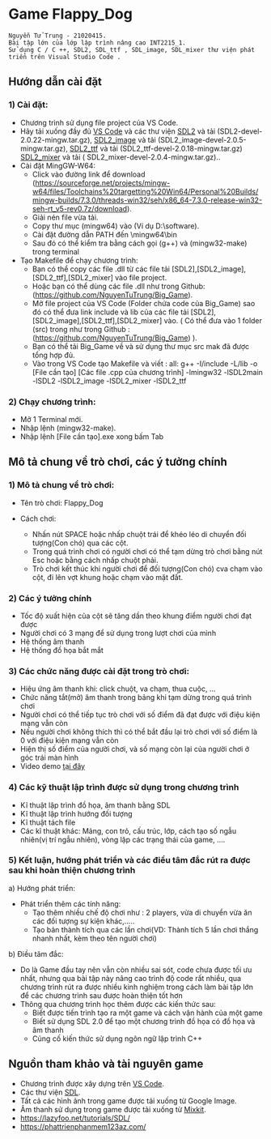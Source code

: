 # Game Flappy_Dog
``` 
Nguyễn Tử Trung - 21020415.
Bài tập lớn của lớp lập trình nâng cao INT2215_1.
Sử dụng C / C ++, SDL2, SDL_ttf , SDL_image, SDL_mixer thư viện phát triển trên Visual Studio Code .
```
## Hướng dẫn cài đặt
### 1) Cài đặt:
- Chương trình sử dụng file project của VS Code.
- Hãy tải xuống đầy đủ [VS Code](https://code.visualstudio.com/) và các thư viện 
[SDL2](https://www.libsdl.org/download-2.0.php) và tải (SDL2-devel-2.0.22-mingw.tar.gz),
[SDL2_image](https://www.libsdl.org/projects/SDL_image/) và tải (SDL2_image-devel-2.0.5-mingw.tar.gz),
[SDL2_ttf](https://www.libsdl.org/projects/SDL_ttf/release/) và tải (SDL2_ttf-devel-2.0.18-mingw.tar.gz)
[SDL2_mixer](https://www.libsdl.org/projects/SDL_mixer/) và tải ( SDL2_mixer-devel-2.0.4-mingw.tar.gz)..
- Cài đặt MingGW-W64:
    + Click vào đường link để download (https://sourceforge.net/projects/mingw-w64/files/Toolchains%20targetting%20Win64/Personal%20Builds/mingw-builds/7.3.0/threads-win32/seh/x86_64-7.3.0-release-win32-seh-rt_v5-rev0.7z/download).
    + Giải nén file vừa tải.
    + Copy thư mục (mingw64) vào <ROOTDIR> (Ví dụ D:\software).
    + Cài đặt đường dẫn PATH đến <ROOTDIR>\mingw64\bin
    + Sau đó có thể kiểm tra bằng cách gọi (g++) và (mingw32-make) trong terminal
- Tạo Makefile để chạy chương trình:
	+ Bạn có thể copy các file .dll từ các file tải [SDL2],[SDL2_image],[SDL2_ttf],[SDL2_mixer] vào file project.
    + Hoặc bạn có thể dùng các file .dll như trong Github: (https://github.com/NguyenTuTrung/Big_Game).
	+ Mở file project của VS Code (Folder chứa code của Big_Game) sao đó có thể đưa link include và lib của các file tải [SDL2],[SDL2_image],[SDL2_ttf],[SDL2_mixer] vào. ( Có thể đưa vào 1 folder (src) trong như trong Github : (https://github.com/NguyenTuTrung/Big_Game) ).
    + Bạn có thể tải Big_Game về và sử dụng thư mục src mak đã được tổng hợp đủ.
	+ Vào trong VS Code tạo Makefile và viết :
    all:
	g++	-I<ROOTDIR>/include	-L<ROOTDIR>/lib	-o	[File cần tạo] [Các file .cpp của chương trình] -lmingw32 -lSDL2main -lSDL2 -lSDL2_image -lSDL2_mixer -lSDL2_ttf
			
### 2) Chạy chương trình:
- Mở 1 Terminal mới.
- Nhập lệnh (mingw32-make).
- Nhập lệnh [File cần tạo].exe xong bấm Tab

## Mô tả chung về trò chơi, các ý tưởng chính
### 1) Mô tả chung về trò chơi:
- Tên trò chơi: Flappy_Dog

- Cách chơi:
   + Nhấn nút SPACE hoặc nhấp chuột trái để khéo léo di chuyển đối tượng(Con chó) qua các cột.
   + Trong quá trình chơi có người chơi có thể tạm dừng trò chơi bằng nút Esc hoặc bằng cách nhấp chuột phải.
   + Trò chơi kết thúc khi người chơi để đối tượng(Con chó) cva chạm vào cột, đi lên vợt khung hoặc chạm vào mặt đất.
### 2) Các ý tưởng chính
 - Tốc độ xuất hiện của cột sẽ tăng dần theo khung điểm người chơi đạt được 
 - Người chơi có 3 mạng để sử dụng trong lượt chơi của mình
 - Hệ thống âm thanh
 - Hệ thống đồ họa bắt mắt
### 3) Các chức năng được cài đặt trong trò chơi:
- Hiệu ứng âm thanh khi: click chuột, va chạm, thua cuộc, ...
- Chức năng tắt(mở) âm thanh trong bảng khi tạm dừng trong quá trình chơi
- Người chơi có thể tiếp tục trò chơi với số điểm đã đạt được với điệu kiện mạng vẫn còn
- Nếu người chơi không thích thì có thể bắt đầu lại trò chơi với số điểm là 0 với điệu kiện mạng vẫn còn
- Hiện thị số điểm của người chơi, và số mạng còn lại của người chơi ở góc trái màn hình
- Video demo [tại đây](https://youtu.be/n1DTI7UyE1M)
### 4) Các kỹ thuật lập trình được sử dụng trong chương trình
- Kĩ thuật lập trình đồ họa, âm thanh bằng SDL 
- Kĩ thuật lập trình hướng đối tượng
- Kĩ thuật tách file 
- Các kĩ thuật  khác: Mảng, con trỏ, cấu trúc, lớp, cách tạo số ngẫu nhiên(vị trí ngẫu nhiên), vòng lặp các trạng thái của game, ....
### 5) Kết luận, hướng phát triển và các điều tâm đắc rút ra được sau khi hoàn thiện chương trình
a) Hướng phát triển:
- Phát triển thêm các tính năng:
  + Tạo thêm nhiều chế độ chơi như : 2 players, vừa di chuyển vừa ăn các đối tượng sự kiện khác,.....
  + Tạo bản thành tích qua các lần chơi(VD: Thành tích 5 lần chơi thắng nhanh nhất, kèm theo tên người chơi)

b) Điều tâm đắc: 
- Do là Game đầu tay nên vẫn còn nhiều sai sót, code chưa được tối ưu nhất, nhưng qua bài tập này nâng cao trình độ code rất nhiều, qua chương trình rút ra được nhiều kinh nghiệm trong cách làm bài tập lớn để các chương trình sau được hoàn thiện tốt hơn
- Thông qua chương trình học thêm được các kiến thức sau:
  + Biết được tiến trình tạo ra một game và cách vận hành của một game
  + Biết sử dụng SDL 2.0 để tạo một chương trình đồ họa có đồ họa và âm thanh
  + Củng cố kiến thức sử dụng ngôn ngữ lập trình C++

## Nguồn tham khảo và tài nguyên game
- Chương trình được xây dựng trên  [VS Code](https://code.visualstudio.com/). 
- Các thư viện [SDL](https://www.libsdl.org/).
- Tất cả các hình ảnh trong game được tải xuống từ Google Image.
- Âm thanh sử dụng trong game được tải xuống từ [Mixkit](https://mixkit.co/free-sound-effects/game/). 
- https://lazyfoo.net/tutorials/SDL/
- https://phattrienphanmem123az.com/
